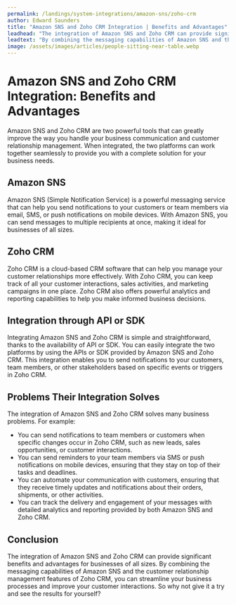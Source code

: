 ```yaml
---
permalink: /landings/system-integrations/amazon-sns/zoho-crm
author: Edward Saunders
title: "Amazon SNS and Zoho CRM Integration | Benefits and Advantages"
leadhead: "The integration of Amazon SNS and Zoho CRM can provide significant benefits and advantages for businesses of all sizes"
leadtext: "By combining the messaging capabilities of Amazon SNS and the customer relationship management features of Zoho CRM, you can streamline your business processes and improve your customer interactions. So why not give it a try and see the results for yourself?"
image: /assets/images/articles/people-sitting-near-table.webp
---
```

<div class="arttext">
<h1>Amazon SNS and Zoho CRM Integration: Benefits and Advantages</h1>

<p>Amazon SNS and Zoho CRM are two powerful tools that can greatly improve the way you handle your business communication and customer relationship management. When integrated, the two platforms can work together seamlessly to provide you with a complete solution for your business needs.</p>

<h2>Amazon SNS</h2>

<p>Amazon SNS (Simple Notification Service) is a powerful messaging service that can help you send notifications to your customers or team members via email, SMS, or push notifications on mobile devices. With Amazon SNS, you can send messages to multiple recipients at once, making it ideal for businesses of all sizes.</p>

<h2>Zoho CRM</h2>

<p>Zoho CRM is a cloud-based CRM software that can help you manage your customer relationships more effectively. With Zoho CRM, you can keep track of all your customer interactions, sales activities, and marketing campaigns in one place. Zoho CRM also offers powerful analytics and reporting capabilities to help you make informed business decisions.</p>

<h2>Integration through API or SDK</h2>

<p>Integrating Amazon SNS and Zoho CRM is simple and straightforward, thanks to the availability of API or SDK. You can easily integrate the two platforms by using the APIs or SDK provided by Amazon SNS and Zoho CRM. This integration enables you to send notifications to your customers, team members, or other stakeholders based on specific events or triggers in Zoho CRM.</p>

<h2>Problems Their Integration Solves</h2>

<p>The integration of Amazon SNS and Zoho CRM solves many business problems. For example:</p>

<ul>
    <li>You can send notifications to team members or customers when specific changes occur in Zoho CRM, such as new leads, sales opportunities, or customer interactions.</li>
    <li>You can send reminders to your team members via SMS or push notifications on mobile devices, ensuring that they stay on top of their tasks and deadlines.</li>
    <li>You can automate your communication with customers, ensuring that they receive timely updates and notifications about their orders, shipments, or other activities.</li>
    <li>You can track the delivery and engagement of your messages with detailed analytics and reporting provided by both Amazon SNS and Zoho CRM.</li>
</ul>

<h2>Conclusion</h2>

<p>The integration of Amazon SNS and Zoho CRM can provide significant benefits and advantages for businesses of all sizes. By combining the messaging capabilities of Amazon SNS and the customer relationship management features of Zoho CRM, you can streamline your business processes and improve your customer interactions. So why not give it a try and see the results for yourself?</p>

</div>